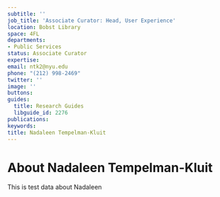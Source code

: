 ```yaml
---
subtitle: ''
job_title: 'Associate Curator: Head, User Experience'
location: Bobst Library
space: 4FL
departments:
- Public Services
status: Associate Curator
expertise: 
email: ntk2@nyu.edu
phone: "(212) 998-2469"
twitter: ''
image: ''
buttons: 
guides:
  title: Research Guides
  libguide_id: 2276
publications: 
keywords: 
title: Nadaleen Tempelman-Kluit
---
```


# About Nadaleen Tempelman-Kluit

This is test data about Nadaleen